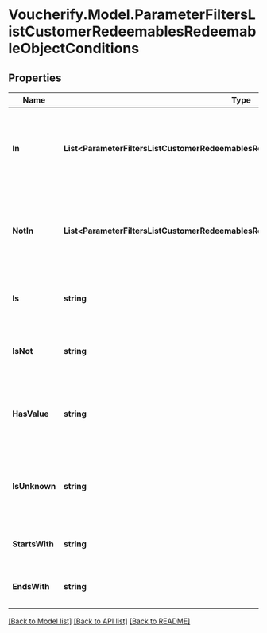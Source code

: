 # Voucherify.Model.ParameterFiltersListCustomerRedeemablesRedeemableObjectConditions

## Properties

Name | Type | Description | Notes
------------ | ------------- | ------------- | -------------
**In** | **List&lt;ParameterFiltersListCustomerRedeemablesRedeemableObjectConditions.InEnum&gt;** | Array of resource values that should be included in the results (multiple values). | [optional] 
**NotIn** | **List&lt;ParameterFiltersListCustomerRedeemablesRedeemableObjectConditions.NotInEnum&gt;** | Array of resource values that should be included in the results (multiple values). | [optional] 
**Is** | **string** | Value is exactly this value (single value). | [optional] 
**IsNot** | **string** | Results omit this value (single value). | [optional] 
**HasValue** | **string** | Value is NOT null. The value for this parameter is an empty string. | [optional] 
**IsUnknown** | **string** | Value is null. The value for this parameter is an empty string. | [optional] 
**StartsWith** | **string** | Value starts with the specified string. | [optional] 
**EndsWith** | **string** | Value ends with the specified string. | [optional] 

[[Back to Model list]](../README.md#documentation-for-models) [[Back to API list]](../README.md#documentation-for-api-endpoints) [[Back to README]](../README.md)

